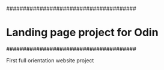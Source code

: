 #######################################
#   Landing page project for Odin     #
#######################################

First full orientation website project